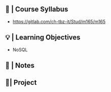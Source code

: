 
## 🚩 |  Course Syllabus
- https://gitlab.com/ch-tbz-it/Stud/m165/m165

## 💡 |  Learning Objectives
- NoSQL

## 📓 | Notes


## 📍| Project

